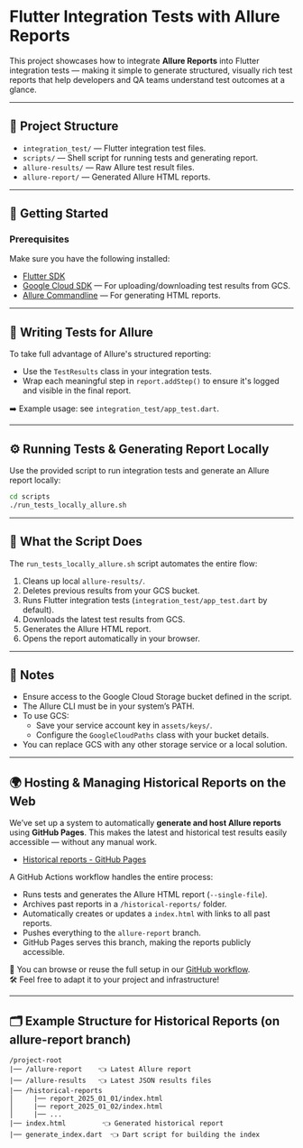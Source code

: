 # Flutter Integration Tests with Allure Reports

This project showcases how to integrate **Allure Reports** into Flutter integration tests — making it simple to generate structured, visually rich test reports that help developers and QA teams understand test outcomes at a glance.

---

## 📁 Project Structure

- `integration_test/` — Flutter integration test files.
- `scripts/` — Shell script for running tests and generating report.
- `allure-results/` — Raw Allure test result files.
- `allure-report/` — Generated Allure HTML reports.

---

## 🚀 Getting Started

### Prerequisites

Make sure you have the following installed:

- [Flutter SDK](https://flutter.dev/docs/get-started/install)
- [Google Cloud SDK](https://cloud.google.com/sdk/docs/install) — For uploading/downloading test results from GCS.
- [Allure Commandline](https://docs.qameta.io/allure/#_installing_a_commandline) — For generating HTML reports.

---

## 🧪 Writing Tests for Allure

To take full advantage of Allure's structured reporting:

- Use the `TestResults` class in your integration tests.
- Wrap each meaningful step in `report.addStep()` to ensure it's logged and visible in the final report.

➡️ Example usage: see `integration_test/app_test.dart`.

---

## ⚙️ Running Tests & Generating Report Locally

Use the provided script to run integration tests and generate an Allure report locally:

```bash
cd scripts
./run_tests_locally_allure.sh
```

---

## 🔄 What the Script Does

The `run_tests_locally_allure.sh` script automates the entire flow:

1. Cleans up local `allure-results/`.
2. Deletes previous results from your GCS bucket.
3. Runs Flutter integration tests (`integration_test/app_test.dart` by default).
4. Downloads the latest test results from GCS.
5. Generates the Allure HTML report.
6. Opens the report automatically in your browser.

---

## 📌 Notes

- Ensure access to the Google Cloud Storage bucket defined in the script.
- The Allure CLI must be in your system’s PATH.
- To use GCS:
  - Save your service account key in `assets/keys/`.
  - Configure the `GoogleCloudPaths` class with your bucket details.
- You can replace GCS with any other storage service or a local solution.

---

## 🌍 Hosting & Managing Historical Reports on the Web

We’ve set up a system to automatically **generate and host Allure reports** using **GitHub Pages**. This makes the latest and historical test results easily accessible — without any manual work.

- [Historical reports - GitHub Pages](https://ideal-carnival-kr6ykzj.pages.github.io/)

A GitHub Actions workflow handles the entire process:

- Runs tests and generates the Allure HTML report (`--single-file`).
- Archives past reports in a `/historical-reports/` folder.
- Automatically creates or updates a `index.html` with links to all past reports.
- Pushes everything to the `allure-report` branch.
- GitHub Pages serves this branch, making the reports publicly accessible.

📎 You can browse or reuse the full setup in our [GitHub workflow](https://github.com/VGVentures/allure_reports/blob/main/.github/workflows/run-allure-report.yml).  
🛠️ Feel free to adapt it to your project and infrastructure!

---

## 🗂️ Example Structure for Historical Reports (on allure-report branch)

```
/project-root
|── /allure-report    👈 Latest Allure report
|── /allure-results   👈 Latest JSON results files
|── /historical-reports
│     |── report_2025_01_01/index.html
│     |── report_2025_01_02/index.html
│     |── ...
|── index.html         👈 Generated historical report
|── generate_index.dart  👈 Dart script for building the index
```
